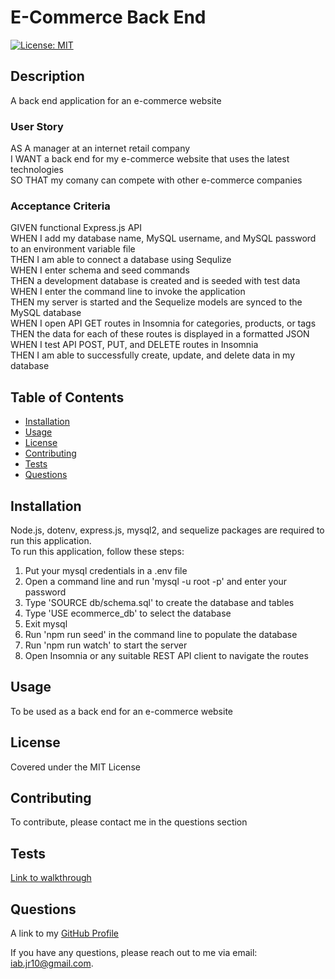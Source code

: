 
  <!-- Remove comments after generation as they are to be used as a guide to help get started-->
  # E-Commerce Back End

  [![License: MIT](https://img.shields.io/badge/License-MIT-yellow.svg)](https://opensource.org/licenses/MIT)

  ## Description
  A back end application for an e-commerce website
  ### User Story
  AS A manager at an internet retail company  
  I WANT a back end for my e-commerce website that uses the latest technologies  
  SO THAT my comany can compete with other e-commerce companies

  ### Acceptance Criteria
  GIVEN  functional Express.js API  
  WHEN I add my database name, MySQL username, and MySQL password to an environment variable file  
  THEN I am able to connect a database using Sequlize  
  WHEN I  enter schema and seed commands  
  THEN a development database is created and is seeded with test data  
  WHEN I enter the command line to invoke the application  
  THEN my server is started and the Sequelize models are synced to the MySQL database  
  WHEN I open API GET routes in Insomnia for categories, products, or tags  
  THEN the data for each of these routes is displayed in a formatted JSON  
  WHEN I test API POST, PUT, and DELETE routes in Insomnia  
  THEN I am able to successfully create, update, and delete data in my database
  <!-- Provide a short description explaining the what, why, and how of your project. Use the following questions as a guide:

  - What was your motivation?
  - Why did you build this project?
  - What problem did it solve?
  - What did you learn? -->

  ## Table of Contents

  <!-- Add a table of contents to make it easy for users to find what they need -->
  - [Installation](#installation)
  - [Usage](#usage)
  - [License](#license)
  - [Contributing](#contributing)
  - [Tests](#tests)
  - [Questions](#questions)


  ## Installation
  Node.js, dotenv, express.js, mysql2, and sequelize packages are required to run this application.  
  To run this application, follow these steps:
  1. Put your mysql credentials in a .env file
  2. Open a command line and run 'mysql -u root -p' and enter your password
  3. Type 'SOURCE db/schema.sql' to create the database and tables
  4. Type 'USE ecommerce_db' to select the database
  5. Exit mysql
  6. Run 'npm run seed' in the command line to populate the database
  7. Run 'npm run watch' to start the server
  8. Open Insomnia or any suitable REST API client to navigate the routes

  <!-- What are they steps required to install your project? Provide a step-by-step description of how to get the development environment running. -->

  ## Usage
  To be used as a back end for an e-commerce website

  <!-- Provide instructions and examples for use. Include screenshots as needed.

  To add a screenshot, create an "assets/images" folder in your repository and upload your screenshot to it. Then, using relative filepath, add it to your README using the following syntax:

  "md
  ![alt text](assets/images/screenshot.png)
  " -->
  ## License
  Covered under the MIT License


  <!-- The next section of a high-quality README file is the license. This lets other developer know what they can and cannot do with your project. If you need help choosing a license, refer to [https://choosealicense.com/](https://choosealicence.com/). -->


  ## Contributing
  To contribute, please contact me in the questions section

  <!-- If you would like other developers to contribute to your project, you can include guidelines
  for how they can do so. The Contributor Covenant(https://www.contributor-covenant.org/) is an
  industry standard, but you can always write your own.-->

  ## Tests
  [Link to walkthrough](https://drive.google.com/file/d/1xEtdq2piGnK0OvHRNENU9fK4u8MO3iJy/view)

  <!-- Go the extra mile and write tests for your application. Then provide examples on how to run them here. -->

  ## Questions
  A link to my [GitHub Profile](https://www.github.com/iab-19)

  If you have any questions, please reach out to me via email: iab.jr10@gmail.com.


